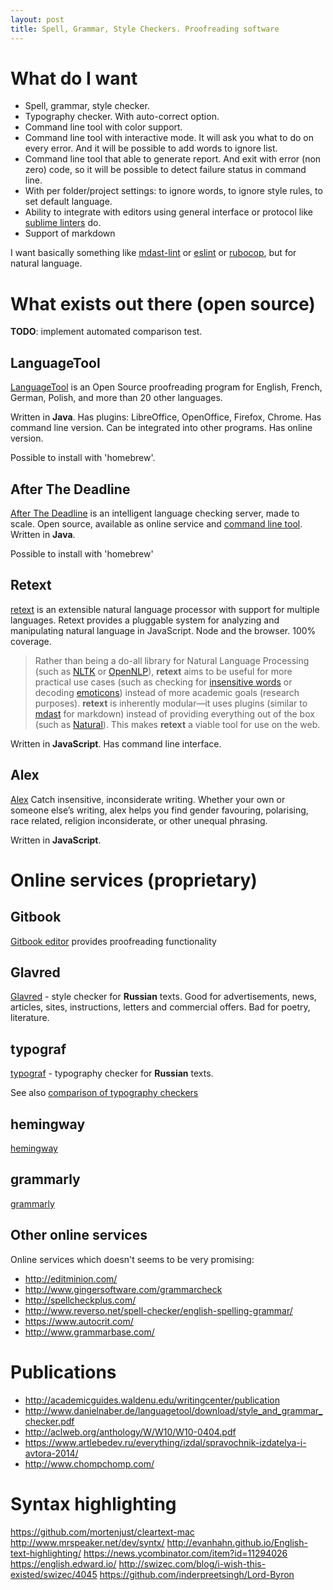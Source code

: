 ```yaml
---
layout: post
title: Spell, Grammar, Style Checkers. Proofreading software
---
```


# What do I want

- Spell, grammar, style checker.
- Typography checker. With auto-correct option.
- Command line tool with color support.
- Command line tool with interactive mode. It will ask you what to do on every error. And it will be possible to add words to ignore list.
- Command line tool that able to generate report. And exit with error (non zero) code, so it will be possible to detect failure status in command line.
- With per folder/project settings: to ignore words, to ignore style rules, to set default language.
- Ability to integrate with editors using general interface or protocol like [sublime linters](http://www.sublimelinter.com/en/latest/) do.
- Support of markdown

I want basically something like [mdast-lint](https://github.com/wooorm/mdast-lint) or [eslint](http://eslint.org/docs/user-guide/command-line-interface) or [rubocop](https://github.com/bbatsov/rubocop), but for natural language.

# What exists out there (open source)

**TODO**: implement automated comparison test.

## LanguageTool

[LanguageTool](https://languagetool.org/) is an Open Source proof­reading program for English, French, German, Polish, and more than 20 other languages.

Written in **Java**. Has plugins: LibreOffice, OpenOffice, Firefox, Chrome. Has command line version. Can be integrated into other programs. Has online version.

Possible to install with 'homebrew'.

## After The Deadline

[After The Deadline](http://open.afterthedeadline.com/) is an intelligent language checking server, made to scale. Open source, available as online service and [command line tool](https://github.com/lpenz/atdtool). Written in **Java**.

Possible to install with 'homebrew'

## Retext

[retext](https://github.com/wooorm/retext) is an extensible natural language processor with support for multiple languages. Retext provides a pluggable system for analyzing and manipulating natural language in JavaScript. Node and the browser. 100% coverage.

> Rather than being a do-all library for Natural Language Processing (such as
> [NLTK](http://www.nltk.org) or [OpenNLP](https://opennlp.apache.org)),
> **retext** aims to be useful for more practical use cases (such as checking
> for [insensitive words](https://github.com/wooorm/alex) or decoding
> [emoticons](https://github.com/wooorm/retext-emoji)) instead of more academic
> goals (research purposes).
> **retext** is inherently modular—it uses plugins (similar to
> [mdast](https://github.com/wooorm/mdast/) for markdown) instead of providing
> everything out of the box (such as
> [Natural](https://github.com/NaturalNode/natural)). This makes **retext** a
> viable tool for use on the web.

Written in **JavaScript**. Has command line interface.

## Alex

[Alex](http://alexjs.com/) Catch insensitive, inconsiderate writing.
Whether your own or someone else’s writing, alex helps you find gender favouring, polarising, race related, religion inconsiderate, or other unequal phrasing.

Written in **JavaScript**.

# Online services (proprietary)

## Gitbook

[Gitbook editor](https://www.gitbook.com/editor) provides proofreading functionality

## Glavred

[Glavred](https://glvrd.ru/) - style checker for **Russian** texts. Good for advertisements, news, articles, sites, instructions, letters and commercial offers. Bad for poetry, literature.

## typograf

[typograf](http://www.typograf.ru/) - typography checker for **Russian** texts.

See also [comparison of typography checkers](http://www.typograf.ru/flog/)

## hemingway

[hemingway](http://www.hemingwayapp.com/)

## grammarly

[grammarly](https://www.grammarly.com)

## Other online services

Online services which doesn't seems to be very promising:

- http://editminion.com/
- http://www.gingersoftware.com/grammarcheck
- http://spellcheckplus.com/
- http://www.reverso.net/spell-checker/english-spelling-grammar/
- https://www.autocrit.com/
- http://www.grammarbase.com/

# Publications

- http://academicguides.waldenu.edu/writingcenter/publication
- http://www.danielnaber.de/languagetool/download/style_and_grammar_checker.pdf
- http://aclweb.org/anthology/W/W10/W10-0404.pdf
- https://www.artlebedev.ru/everything/izdal/spravochnik-izdatelya-i-avtora-2014/
- http://www.chompchomp.com/

# Syntax highlighting

https://github.com/mortenjust/cleartext-mac
http://www.mrspeaker.net/dev/syntx/
http://evanhahn.github.io/English-text-highlighting/
https://news.ycombinator.com/item?id=11294026
https://english.edward.io/
http://swizec.com/blog/i-wish-this-existed/swizec/4045
https://github.com/inderpreetsingh/Lord-Byron
